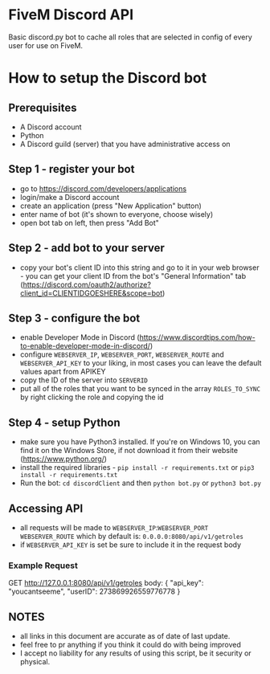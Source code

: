 # FiveM Discord API
 
Basic discord.py bot to cache all roles that are selected in config of every user for use on FiveM.

# How to setup the Discord bot
## Prerequisites
- A Discord account
- Python
- A Discord guild (server) that you have administrative access on

## Step 1 - register your bot
- go to https://discord.com/developers/applications
- login/make a Discord account
- create an application (press "New Application" button)
- enter name of bot (it's shown to everyone, choose wisely)
- open bot tab on left, then press "Add Bot"

## Step 2 - add bot to your server
- copy your bot's client ID into this string and go to it in your web browser - you can get your client ID from the bot's "General Information" tab (https://discord.com/oauth2/authorize?client_id=CLIENTIDGOESHERE&scope=bot)

## Step 3 - configure the bot
- enable Developer Mode in Discord (https://www.discordtips.com/how-to-enable-developer-mode-in-discord/)
- configure `WEBSERVER_IP`, `WEBSERVER_PORT`, `WEBSERVER_ROUTE` and `WEBSERVER_API_KEY` to your liking, in most cases you can leave the default values apart from APIKEY
- copy the ID of the server into `SERVERID`
- put all of the roles that you want to be synced in the array `ROLES_TO_SYNC` by right clicking the role and copying the id

## Step 4 - setup Python
- make sure you have Python3 installed. If you're on Windows 10, you can find it on the Windows Store, if not download it from their website (https://www.python.org/)
- install the required libraries - `pip install -r requirements.txt` or `pip3 install -r requirements.txt`
- Run the bot: `cd discordClient` and then `python bot.py` or `python3 bot.py`

## Accessing API 

- all requests will be made to `WEBSERVER_IP`:`WEBSERVER_PORT` `WEBSERVER_ROUTE` which by default is: `0.0.0.0:8080/api/v1/getroles`
- if `WEBSERVER_API_KEY` is set be sure to include it in the request body

### Example Request
GET http://127.0.0.1:8080/api/v1/getroles
body:
{
    "api_key": "youcantseeme",
    "userID": 273869926559776778
}

## NOTES
- all links in this document are accurate as of date of last update.
- feel free to pr anything if you think it could do with being improved
- I accept no liability for any results of using this script, be it security or physical.
